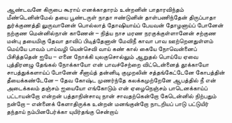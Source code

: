 
ஆண்டவனே கிருபை கூராய் எனக்காதாரம் உன்றனின் பாதாரவிந்தம்
மீண்டெனின்மேல் தயை பூண்டருள் நாதா
ஈண்டுனின் தாள்பணிந்தேன் திருப்பாதா
துர்க்குணத்தி லுருவானேன் பொல்லாத்
தோஷியாய்ப் பேயவன் தோழனாய்ப் போனேன்
நற்குண மென்னில்நான் காணேன் – நித்ய
நாச மரண நரகுக்குள்ளானேன்
சற்குண மன்பு தயைமிகு தேவா
தாவிப் பிடித்தேனான் மேவிநீ காவா
பாவ ஊற்றெனதுள்ளம் மெய்யே பாவம்
பாய்வழி யென்செவி வாய் கண் கால் கையே
நோவென்னைப் பிசித்ததென் ஐயே – எனை
நோக்கி யுலகுசொல்லும் ஆறுதல் பொய்யே
ஏவை புத்திரனழு தேங்கல் நோக்காயோ
என் பாவச்சேற்றை விட்டென்னைத் தூக்காயோ
சாபத்துக்களாய்ப் போனேன் சீனாய்த்
தன்னிடி குமுறலின் சத்தங்கேட்டேனே
கோபத்தின் தீயைக்கண்டேனே – தேவ
கோஷ்ட முணர்ந்தே கலக்கமுற்றேனே
ஆபத்தில் நீ என் அடைக்கலம் தஞ்சம்
ஐயையோ எங்கோடும் என் ஏழைநெஞ்சம்
பாடெனக்காய்ப் பட்டாயன்றோ என்றன்
பத்தாநின்சாவு நான் சாவதற்கென்றோ
கேடென்னில் நிற்பதும் நன்றோ – என்னைக்
கேளாதிருக்க உன்றன் மனங்குன்றோ
நாடறியப் பாடு பட்டுயிர் தந்தாய்
நம்பினபேர்க்கா யுயிர்தங்கு சென்றாய்


